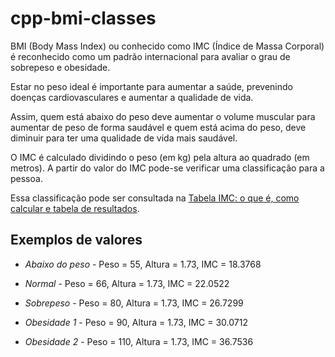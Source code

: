 # cpp-bmi-classes

BMI (Body Mass Index) ou conhecido como IMC (Índice de Massa Corporal) é reconhecido como um padrão internacional para avaliar o grau de sobrepeso e obesidade.

Estar no peso ideal é importante para aumentar a saúde, prevenindo doenças cardiovasculares e aumentar a qualidade de vida. 

Assim, quem está abaixo do peso deve aumentar o volume muscular para aumentar de peso de forma saudável e quem está acima do peso, deve diminuir para ter uma qualidade de vida mais saudável.

O IMC é calculado dividindo o peso (em kg) pela altura ao quadrado (em metros). A partir do valor do IMC pode-se verificar uma classificação para a pessoa.

Essa classificação pode ser consultada na [Tabela IMC: o que é, como calcular e tabela de resultados](https://www.tuasaude.com/imc/).

## Exemplos de valores

* *Abaixo do peso* - Peso = 55, Altura = 1.73, IMC = 18.3768

* *Normal* - Peso = 66, Altura = 1.73, IMC = 22.0522

* *Sobrepeso* - Peso = 80, Altura = 1.73, IMC = 26.7299

* *Obesidade 1* - Peso = 90, Altura = 1.73, IMC = 30.0712

* *Obesidade 2* - Peso = 110, Altura = 1.73, IMC = 36.7536
